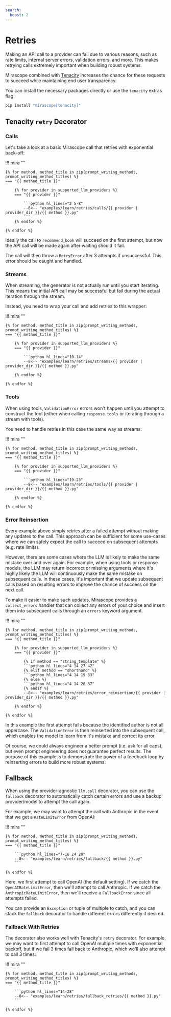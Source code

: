 ```yaml
---
search:
  boost: 2
---
```


# Retries

Making an API call to a provider can fail due to various reasons, such as rate limits, internal server errors, validation errors, and more. This makes retrying calls extremely important when building robust systems.

Mirascope combined with [Tenacity](https://tenacity.readthedocs.io/en/latest/) increases the chance for these requests to succeed while maintaining end user transparency.

You can install the necessary packages directly or use the `tenacity` extras flag:

```python
pip install "mirascope[tenacity]"
```

## Tenacity `retry` Decorator

### Calls

Let's take a look at a basic Mirascope call that retries with exponential back-off:

!!! mira ""

    {% for method, method_title in zip(prompt_writing_methods, prompt_writing_method_titles) %}
    === "{{ method_title }}"

        {% for provider in supported_llm_providers %}
        === "{{ provider }}"

            ```python hl_lines="2 5-8"
            --8<-- "examples/learn/retries/calls/{{ provider | provider_dir }}/{{ method }}.py"
            ```
        {% endfor %}

    {% endfor %}

Ideally the call to `recommend_book` will succeed on the first attempt, but now the API call will be made again after waiting should it fail.

The call will then throw a `RetryError` after 3 attempts if unsuccessful. This error should be caught and handled.

### Streams

When streaming, the generator is not actually run until you start iterating. This means the initial API call may be successful but fail during the actual iteration through the stream.

Instead, you need to wrap your call and add retries to this wrapper:

!!! mira ""

    {% for method, method_title in zip(prompt_writing_methods, prompt_writing_method_titles) %}
    === "{{ method_title }}"

        {% for provider in supported_llm_providers %}
        === "{{ provider }}"

            ```python hl_lines="10-14"
            --8<-- "examples/learn/retries/streams/{{ provider | provider_dir }}/{{ method }}.py"
            ```
        {% endfor %}

    {% endfor %}

### Tools

When using tools, `ValidationError` errors won't happen until you attempt to construct the tool (either when calling `response.tools` or iterating through a stream with tools).

You need to handle retries in this case the same way as streams:

!!! mira ""

    {% for method, method_title in zip(prompt_writing_methods, prompt_writing_method_titles) %}
    === "{{ method_title }}"

        {% for provider in supported_llm_providers %}
        === "{{ provider }}"

            ```python hl_lines="19-23"
            --8<-- "examples/learn/retries/tools/{{ provider | provider_dir }}/{{ method }}.py"
            ```
        {% endfor %}

    {% endfor %}

### Error Reinsertion

Every example above simply retries after a failed attempt without making any updates to the call. This approach can be sufficient for some use-cases where we can safely expect the call to succeed on subsequent attempts (e.g. rate limits).

However, there are some cases where the LLM is likely to make the same mistake over and over again. For example, when using tools or response models, the LLM may return incorrect or missing arguments where it's highly likely the LLM will continuously make the same mistake on subsequent calls. In these cases, it's important that we update subsequent calls based on resulting errors to improve the chance of success on the next call.

To make it easier to make such updates, Mirascope provides a `collect_errors` handler that can collect any errors of your choice and insert them into subsequent calls through an `errors` keyword argument.

!!! mira ""

    {% for method, method_title in zip(prompt_writing_methods, prompt_writing_method_titles) %}
    === "{{ method_title }}"

        {% for provider in supported_llm_providers %}
        === "{{ provider }}"

            {% if method == "string_template" %}
            ```python hl_lines="4 14 27 42"
            {% elif method == "shorthand" %}
            ```python hl_lines="4 14 19 33"
            {% else %}
            ```python hl_lines="4 14 20 37"
            {% endif %}
            --8<-- "examples/learn/retries/error_reinsertion/{{ provider | provider_dir }}/{{ method }}.py"
            ```
        {% endfor %}

    {% endfor %}

In this example the first attempt fails because the identified author is not all uppercase. The `ValidationError` is then reinserted into the subsequent call, which enables the model to learn from it's mistake and correct its error.

Of course, we could always engineer a better prompt (i.e. ask for all caps), but even prompt engineering does not guarantee perfect results. The purpose of this example is to demonstrate the power of a feedback loop by reinserting errors to build more robust systems.

## Fallback

When using the provider-agnostic `llm.call` decorator, you can use the `fallback` decorator to automatically catch certain errors and use a backup provider/model to attempt the call again.

For example, we may want to attempt the call with Anthropic in the event that we get a `RateLimitError` from OpenAI:

!!! mira ""

    {% for method, method_title in zip(prompt_writing_methods, prompt_writing_method_titles) %}
    === "{{ method_title }}"

        ```python hl_lines="7-16 24 28"
        --8<-- "examples/learn/retries/fallback/{{ method }}.py"
        ```

    {% endfor %}

Here, we first attempt to call OpenAI (the default setting). If we catch the `OpenAIRateLimitError`, then we'll attempt to call Anthropic. If we catch the `AnthropicRateLimitError`, then we'll receive a `FallbackError` since all attempts failed.

You can provide an `Exception` or tuple of multiple to catch, and you can stack the `fallback` decorator to handle different errors differently if desired.

### Fallback With Retries

The decorator also works well with Tenacity's `retry` decorator. For example, we may want to first attempt to call OpenAI multiple times with exponential backoff, but if we fail 3 times fall back to Anthropic, which we'll also attempt to call 3 times:

!!! mira ""

    {% for method, method_title in zip(prompt_writing_methods, prompt_writing_method_titles) %}
    === "{{ method_title }}"

        ```python hl_lines="14-28"
        --8<-- "examples/learn/retries/fallback_retries/{{ method }}.py"
        ```

    {% endfor %}
